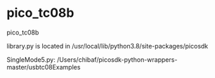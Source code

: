 # pico_tc08b
pico_tc08b


library.py is located in /usr/local/lib/python3.8/site-packages/picosdk

SingleMode5.py: /Users/chibaf/picosdk-python-wrappers-master/usbtc08Examples
